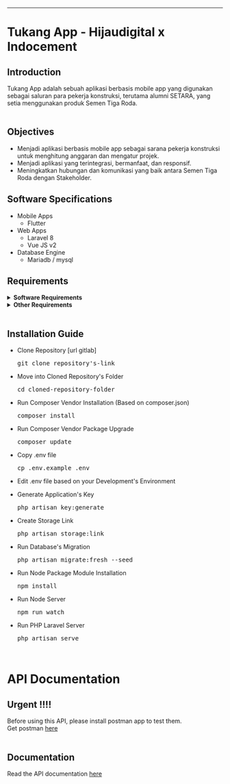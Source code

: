 <hr>

# Tukang App - Hijaudigital x Indocement

## Introduction
<article>
  Tukang App adalah sebuah aplikasi berbasis mobile app yang   
  digunakan sebagai saluran para pekerja konstruksi, terutama 
  alumni SETARA, yang setia menggunakan produk Semen Tiga Roda.
  <br/> 
  <br/> 
</article>

## Objectives
 - Menjadi aplikasi berbasis mobile app sebagai sarana pekerja konstruksi untuk menghitung anggaran dan mengatur projek.
 - Menjadi aplikasi yang terintegrasi, bermanfaat, dan responsif.
 - Meningkatkan hubungan dan komunikasi yang baik antara Semen Tiga Roda dengan Stakeholder.

## Software Specifications

- Mobile Apps
  - Flutter
- Web Apps
  - Laravel 8
  - Vue JS v2
- Database Engine
  - Mariadb / mysql

## Requirements

  <details>
    <summary><strong>Software Requirements</strong></summary>
    <ul>
      <li>Git</li>
      <li>PHP v7.4+</li>
      <li>Postman v8.0+</li>
      <li>Composer v2.0+</li>
      <li>Node.js v14.0+</li>
      <li>Mysql / Mariadb</li>
      <li>Terminal, Termux, CMD or Other CLI Applications</li>
      <li>Browser with Latest Update (Chrome, Firefox, Safari(MacOS Environment))</li>
    </ul>
  </details>

  <details>
    <summary><strong>Other Requirements</strong></summary>
    <ul>
      <li>A Cup of Coffee ☕</li>
      <li>Stable Internet Connection</li>
      <li>Support System (Cheerleaders, Husband/Wife, Boy/Girlfriend) 😋😋</li>
    </ul>
  </details>

<br />

## Installation Guide

- Clone Repository [url gitlab]
  <pre>git clone repository's-link</pre>

- Move into Cloned Repository's Folder
  <pre>cd cloned-repository-folder</pre>

- Run Composer Vendor Installation (Based on composer.json)
  <pre>composer install</pre>

- Run Composer Vendor Package Upgrade
  <pre>composer update</pre>

- Copy .env file
  <pre>cp .env.example .env</pre>

- Edit .env file based on your Development's Environment

- Generate Application's Key
  <pre>php artisan key:generate</pre>

- Create Storage Link
  <pre>php artisan storage:link</pre>

- Run Database's Migration
  <pre>php artisan migrate:fresh --seed</pre>

- Run Node Package Module Installation
  <pre>npm install</pre>

- Run Node Server
  <pre>npm run watch</pre>

- Run PHP Laravel Server
  <pre>php artisan serve</pre>

<br>

# API Documentation

## Urgent !!!!

<article>
  Before using this API, please install postman app to test them. 
  <br /> Get postman <a href="https://postman.com" target="_blank" norefferal> here </a>
</article>
<br/>

## Documentation
Read the API documentation <a href="https://documenter.getpostman.com/view/12340632/UVJbJdKi" target="_blank" norefferal> here </a>



